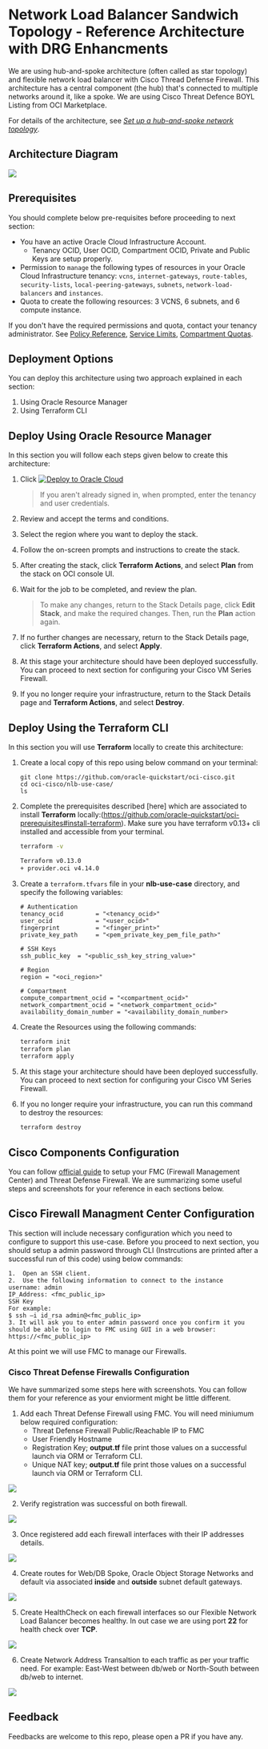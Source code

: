 # Network Load Balancer Sandwich Topology - Reference Architecture with DRG Enhancments

We are using hub-and-spoke architecture (often called as star topology) and flexible network load balancer with Cisco Thread Defense Firewall. This architecture has a central component (the hub) that's connected to multiple networks around it, like a spoke. We are using Cisco Threat Defence BOYL Listing from OCI Marketplace.

For details of the architecture, see [_Set up a hub-and-spoke network topology_](https://docs.oracle.com/en/solutions/hub-spoke-network/index.html).

## Architecture Diagram

![](./images/nlb.png)


## Prerequisites

You should complete below pre-requisites before proceeding to next section:
- You have an active Oracle Cloud Infrastructure Account.
  - Tenancy OCID, User OCID, Compartment OCID, Private and Public Keys are setup properly.
- Permission to `manage` the following types of resources in your Oracle Cloud Infrastructure tenancy: `vcns`, `internet-gateways`, `route-tables`, `security-lists`, `local-peering-gateways`, `subnets`, `network-load-balancers` and `instances`.
- Quota to create the following resources: 3 VCNS, 6 subnets, and 6 compute instance.

If you don't have the required permissions and quota, contact your tenancy administrator. See [Policy Reference](https://docs.cloud.oracle.com/en-us/iaas/Content/Identity/Reference/policyreference.htm), [Service Limits](https://docs.cloud.oracle.com/en-us/iaas/Content/General/Concepts/servicelimits.htm), [Compartment Quotas](https://docs.cloud.oracle.com/iaas/Content/General/Concepts/resourcequotas.htm).


## Deployment Options

You can deploy this architecture using two approach explained in each section: 
1. Using Oracle Resource Manager 
2. Using Terraform CLI 

## Deploy Using Oracle Resource Manager

In this section you will follow each steps given below to create this architecture:

1. Click [![Deploy to Oracle Cloud](https://oci-resourcemanager-plugin.plugins.oci.oraclecloud.com/latest/deploy-to-oracle-cloud.svg)](https://console.us-phoenix-1.oraclecloud.com/resourcemanager/stacks/create?region=home&zipUrl=https://github.com/oracle-quickstart/oci-cisco/raw/master/ftdv/nlb-drg-use-case/resource-manager/cisco-nlb.zip)

    > If you aren't already signed in, when prompted, enter the tenancy and user credentials.

2. Review and accept the terms and conditions.

3. Select the region where you want to deploy the stack.

4. Follow the on-screen prompts and instructions to create the stack.

5. After creating the stack, click **Terraform Actions**, and select **Plan** from the stack on OCI console UI.

6. Wait for the job to be completed, and review the plan.

    > To make any changes, return to the Stack Details page, click **Edit Stack**, and make the required changes. Then, run the **Plan** action again.

7. If no further changes are necessary, return to the Stack Details page, click **Terraform Actions**, and select **Apply**. 

8. At this stage your architecture should have been deployed successfully. You can proceed to next section for configuring your Cisco VM Series Firewall.

9. If you no longer require your infrastructure, return to the Stack Details page and **Terraform Actions**, and select **Destroy**.


## Deploy Using the Terraform CLI

In this section you will use **Terraform** locally to create this architecture: 


1. Create a local copy of this repo using below command on your terminal: 

    ```
    git clone https://github.com/oracle-quickstart/oci-cisco.git
    cd oci-cisco/nlb-use-case/
    ls
    ```

2. Complete the prerequisites described [here] which are associated to install **Terraform** locally:(https://github.com/oracle-quickstart/oci-prerequisites#install-terraform).
    Make sure you have terraform v0.13+ cli installed and accessible from your terminal.

    ```bash
    terraform -v

    Terraform v0.13.0
    + provider.oci v4.14.0
    ```

3. Create a `terraform.tfvars` file in your **nlb-use-case** directory, and specify the following variables:

    ```
    # Authentication
    tenancy_ocid         = "<tenancy_ocid>"
    user_ocid            = "<user_ocid>"
    fingerprint          = "<finger_print>"
    private_key_path     = "<pem_private_key_pem_file_path>"

    # SSH Keys
    ssh_public_key  = "<public_ssh_key_string_value>"

    # Region
    region = "<oci_region>"

    # Compartment
    compute_compartment_ocid = "<compartment_ocid>"
    network_compartment_ocid = "<network_compartment_ocid>"
    availability_domain_number = "<availability_domain_number>

    ````

4. Create the Resources using the following commands:

    ```bash
    terraform init
    terraform plan
    terraform apply
    ```

5. At this stage your architecture should have been deployed successfully. You can proceed to next section for configuring your Cisco VM Series Firewall. 

6. If you no longer require your infrastructure, you can run this command to destroy the resources:

    ```bash
    terraform destroy
    ```

## Cisco Components Configuration 

You can follow [official guide](https://www.cisco.com/c/en/us/td/docs/security/firepower/quick_start/oci/ftdv-oci-gsg.pdf) to setup your FMC (Firewall Management Center) and Threat Defense Firewall. We are summarizing some useful steps and screenshots for your reference in each sections below. 

## Cisco Firewall Managment Center Configuration 

This section will include necessary configuration which you need to configure to support this use-case. Before you proceed to next section, you should setup a admin password through CLI (Instrcutions are printed after a successful run of this code) using below commands: 

```
1.  Open an SSH client.
2.  Use the following information to connect to the instance
username: admin
IP_Address: <fmc_public_ip>
SSH Key
For example:
$ ssh –i id_rsa admin@<fmc_public_ip>
3. It will ask you to enter admin password once you confirm it you should be able to login to FMC using GUI in a web browser: https://<fmc_public_ip>
```

At this point we will use FMC to manage our Firewalls. 

###  Cisco Threat Defense Firewalls Configuration 

We have summarized some steps here with screenshots. You can follow them for your reference as your enviorment might be little different. 

1. Add each Threat Defense Firewall using FMC. You will need miniumum below required configuration:
   - Threat Defense Firewall Public/Reachable IP to FMC
   - User Friendly Hostname 
   - Registration Key; **output.tf** file print those values on a successful launch via ORM or Terraform CLI. 
   - Unique NAT key; **output.tf** file print those values on a successful launch via ORM or Terraform CLI. 

![](./images/register.png)

2. Verify registration was successful on both firewall. 

![](./images/registered.png)

3. Once registered add each firewall interfaces with their IP addresses details. 

![](./images/interfaces.png)

4. Create routes for Web/DB Spoke, Oracle Object Storage Networks and default via associated **inside** and **outside** subnet default gateways. 

![](./images/routes.png)

5. Create HealthCheck on each firewall interfaces so our Flexible Network Load Balancer becomes healthy. In out case we are using port **22** for health check over **TCP**. 

![](./images/healthcheck.png)

6. Create Network Address Transaltion to each traffic as per your traffic need. For example: East-West between db/web or North-South between db/web to internet. 

![](./images/nat.png)


## Feedback 

Feedbacks are welcome to this repo, please open a PR if you have any.